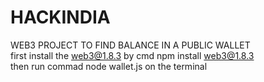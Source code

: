 # HACKINDIA<br>
WEB3 PROJECT TO FIND BALANCE IN A PUBLIC WALLET <br>
first install the web3@1.8.3 by cmd npm install web3@1.8.3<br>
then run commad node wallet.js on the terminal
